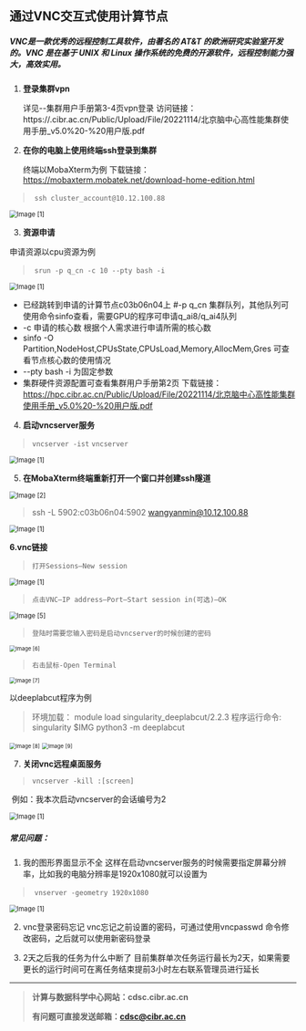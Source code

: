 ## 通过VNC交互式使用计算节点



##### VNC是一款优秀的远程控制工具软件，由著名的 AT&T 的欧洲研究实验室开发的。VNC 是在基于 UNIX 和 Linux 操作系统的免费的开源软件，远程控制能力强大，高效实用。

1. **登录集群vpn**

    详见--集群用户手册第3-4页vpn登录
    访问链接：https://.cibr.ac.cn/Public/Upload/File/20221114/北京脑中心高性能集群使用手册_v5.0%20-%20用户版.pdf

2. **在你的电脑上使用终端ssh登录到集群**

    终端以MobaXterm为例
    下载链接：https://mobaxterm.mobatek.net/download-home-edition.html

> ​        `ssh cluster_account@10.12.100.88`
>

<img src="..\.image\vnc\1.png" alt="Image [1]" style="zoom: 80%;" />

3. **资源申请**

  申请资源以cpu资源为例

> ​       `srun -p q_cn -c 10 --pty bash -i`
>

<img src="..\.image\vnc\Image.png" alt="Image [1]" style="zoom: 80%;" />

- 已经跳转到申请的计算节点c03b06n04上
  #-p  q_cn  集群队列，其他队列可使用命令sinfo查看，需要GPU的程序可申请q_ai8/q_ai4队列
- -c 申请的核心数    根据个人需求进行申请所需的核心数
- sinfo -O Partition,NodeHost,CPUsState,CPUsLoad,Memory,AllocMem,Gres 可查看节点核心数的使用情况
- --pty bash -i 为固定参数
- 集群硬件资源配置可查看集群用户手册第2页
  下载链接：https://hpc.cibr.ac.cn/Public/Upload/File/20221114/北京脑中心高性能集群使用手册_v5.0%20-%20用户版.pdf

4. **启动vncserver服务**

  > `vncserver -ist`
  > `vncserver`

<img src="..\.image\vnc\Image [1].png" alt="Image [1]" style="zoom: 80%;" />

5. **在MobaXterm终端重新打开一个窗口并创建ssh隧道**

<img src="..\.image\vnc\Image [2].png" alt="Image [2]" style="zoom:80%;" />

>  ssh -L 5902:c03b06n04:5902 wangyanmin@10.12.100.88

<img src="..\.image\vnc\Image [3].png" alt="Image [1]" style="zoom: 80%;" />

**6.vnc链接**

> `打开Sessions—New session`



<img src="..\.image\vnc\Image [4].png" alt="Image [1]" style="zoom: 80%;" />

> `点击VNC—IP address—Port—Start session in(可选)—OK`

<img src="..\.image\vnc\Image [5].png" alt="Image [5]" style="zoom:80%;" />

> `登陆时需要您输入密码是启动vncserver的时候创建的密码`

<img src="..\.image\vnc\Image [6].png" alt="Image [6]" style="zoom: 67%;" />

> `右击鼠标-Open Terminal`

<img src="..\.image\vnc\Image [7].png" alt="Image [7]" style="zoom:67%;" />

以deeplabcut程序为例

> 环境加载： module load singularity_deeplabcut/2.2.3
> 程序运行命令: singularity $IMG python3 -m deeplabcut

<img src="..\.image\vnc\Image [8].png" alt="Image [8]" style="zoom:67%;" />

<img src="..\.image\vnc\Image [9].png" alt="Image [9]" style="zoom:67%;" />


7. **关闭vnc远程桌面服务**

  > `vncserver -kill :[screen]`

​       例如：我本次启动vncserver的会话编号为2

<img src="..\.image\vnc\Image [10].png" alt="Image [1]" style="zoom: 80%;" />

##### 常见问题：

1. 我的图形界面显示不全
   这样在启动vncserver服务的时候需要指定屏幕分辨率，比如我的电脑分辨率是1920x1080就可以设置为

> ​        `vnserver -geometry 1920x1080`

<img src="..\.image\vnc\Image [11].png" alt="Image [1]" style="zoom: 80%;" />

2. vnc登录密码忘记
   vnc忘记之前设置的密码，可通过使用vncpasswd 命令修改密码，之后就可以使用新密码登录

3. 2天之后我的任务为什么中断了
   目前集群单次任务运行最长为2天，如果需要更长的运行时间可在离任务结束提前3小时左右联系管理员进行延长



------



> **计算与数据科学中心网站：cdsc.cibr.ac.cn**
>
> **有问题可直接发送邮箱：cdsc@cibr.ac.cn**

